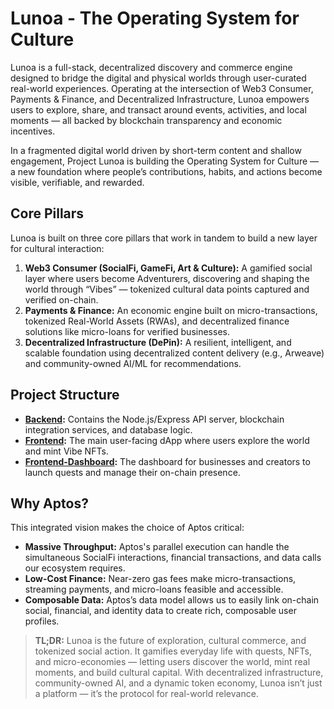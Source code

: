 # Lunoa - The Operating System for Culture

Lunoa is a full-stack, decentralized discovery and commerce engine designed to bridge the digital and physical worlds through user-curated real-world experiences. Operating at the intersection of Web3 Consumer, Payments & Finance, and Decentralized Infrastructure, Lunoa empowers users to explore, share, and transact around events, activities, and local moments — all backed by blockchain transparency and economic incentives.

In a fragmented digital world driven by short-term content and shallow engagement, Project Lunoa is building the Operating System for Culture — a new foundation where people’s contributions, habits, and actions become visible, verifiable, and rewarded.

## Core Pillars

Lunoa is built on three core pillars that work in tandem to build a new layer for cultural interaction:

1.  **Web3 Consumer (SocialFi, GameFi, Art & Culture):** A gamified social layer where users become Adventurers, discovering and shaping the world through “Vibes” — tokenized cultural data points captured and verified on-chain.
2.  **Payments & Finance:** An economic engine built on micro-transactions, tokenized Real-World Assets (RWAs), and decentralized finance solutions like micro-loans for verified businesses.
3.  **Decentralized Infrastructure (DePin):** A resilient, intelligent, and scalable foundation using decentralized content delivery (e.g., Arweave) and community-owned AI/ML for recommendations.

## Project Structure

-   **[Backend](./Backend/README.md):** Contains the Node.js/Express API server, blockchain integration services, and database logic.
-   **[Frontend](./Frontend/README.md):** The main user-facing dApp where users explore the world and mint Vibe NFTs.
-   **[Frontend-Dashboard](./Frontend-Dashboard/README.md):** The dashboard for businesses and creators to launch quests and manage their on-chain presence.

## Why Aptos?

This integrated vision makes the choice of Aptos critical:

-   **Massive Throughput:** Aptos's parallel execution can handle the simultaneous SocialFi interactions, financial transactions, and data calls our ecosystem requires.
-   **Low-Cost Finance:** Near-zero gas fees make micro-transactions, streaming payments, and micro-loans feasible and accessible.
-   **Composable Data:** Aptos’s data model allows us to easily link on-chain social, financial, and identity data to create rich, composable user profiles.

> **TL;DR:** Lunoa is the future of exploration, cultural commerce, and tokenized social action. It gamifies everyday life with quests, NFTs, and micro-economies — letting users discover the world, mint real moments, and build cultural capital. With decentralized infrastructure, community-owned AI, and a dynamic token economy, Lunoa isn’t just a platform — it’s the protocol for real-world relevance.
